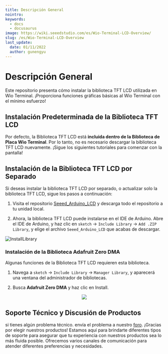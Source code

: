 ```yaml
---
title: Descripción General
nointro:
keywords:
  - docs
  - docusaurus
image: https://wiki.seeedstudio.com/es/Wio-Terminal-LCD-Overview/
slug: /es/Wio-Terminal-LCD-Overview
last_update:
  date: 01/11/2022
  author: gunengyu
---
```


# Descripción General

Este repositorio presenta cómo instalar la biblioteca TFT LCD utilizada en Wio Terminal. ¡Proporciona funciones gráficas básicas al Wio Terminal con el mínimo esfuerzo!

## Instalación Predeterminada de la Biblioteca TFT LCD

Por defecto, la Biblioteca TFT LCD está **incluida dentro de la Biblioteca de Placa Wio Terminal**. Por lo tanto, no es necesario descargar la biblioteca TFT LCD nuevamente. ¡Sigue los siguientes tutoriales para comenzar con la pantalla!

## Instalación de la Biblioteca TFT LCD por Separado

Si deseas instalar la biblioteca TFT LCD por separado, o actualizar solo la biblioteca TFT LCD, sigue los pasos a continuación:

1. Visita el repositorio [Seeed_Arduino_LCD](https://github.com/Seeed-Studio/Seeed_Arduino_LCD) y descarga todo el repositorio a tu unidad local.

2. Ahora, la biblioteca TFT LCD puede instalarse en el IDE de Arduino. Abre el IDE de Arduino, y haz clic en `sketch` -> `Include Library` -> `Add .ZIP Library`, y elige el archivo `Seeed_Arduino_LCD` que acabas de descargar.

![InstallLibrary](https://files.seeedstudio.com/wiki/Wio-Terminal/img/Xnip2019-11-21_15-50-13.jpg)

### Instalación de la Biblioteca Adafruit Zero DMA

Algunas funciones de la Biblioteca TFT LCD requieren esta biblioteca.

1. Navega a `sketch` -> `Include Library` -> `Manager Library`, y aparecerá una ventana del administrador de bibliotecas.

2. Busca **Adafruit Zero DMA** y haz clic en Install.

<div align="center"><img src="https://files.seeedstudio.com/wiki/Wio-Terminal/img/Xnip2019-12-16_09-19-28.jpg" /></div>

## Soporte Técnico y Discusión de Productos
si tienes algún problema técnico. envía el problema a nuestro [foro](http://forum.seeedstudio.com/). 
¡Gracias por elegir nuestros productos! Estamos aquí para brindarte diferentes tipos de soporte para asegurar que tu experiencia con nuestros productos sea lo más fluida posible. Ofrecemos varios canales de comunicación para atender diferentes preferencias y necesidades.

<div class="button_tech_support_container">
<a href="https://forum.seeedstudio.com/" class="button_forum"></a> 
<a href="https://www.seeedstudio.com/contacts" class="button_email"></a>
</div>

<div class="button_tech_support_container">
<a href="https://discord.gg/eWkprNDMU7" class="button_discord"></a> 
<a href="https://github.com/Seeed-Studio/wiki-documents/discussions/69" class="button_discussion"></a>
</div>